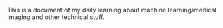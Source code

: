 This is a document of my daily learning about machine learning/medical imaging and other technical stuff.
